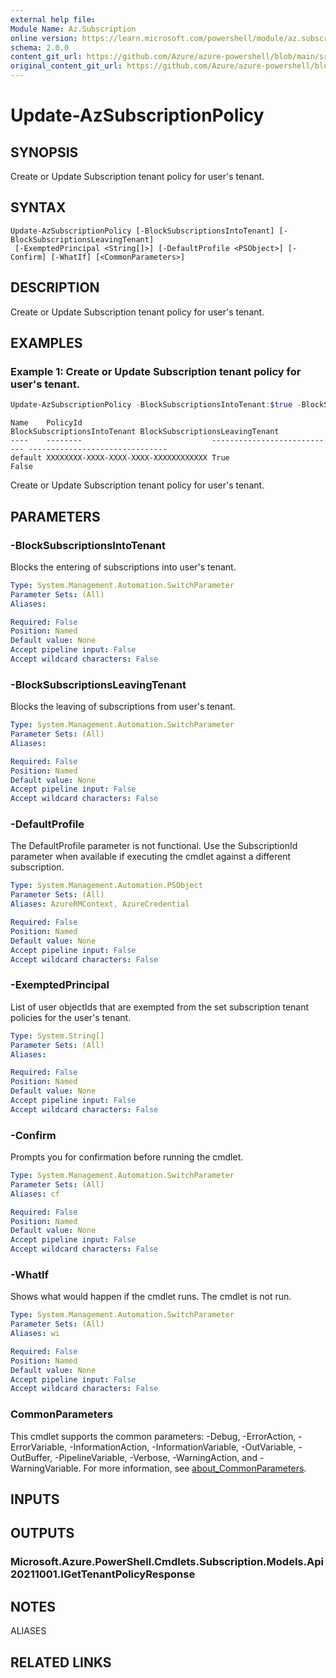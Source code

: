 ```yaml
---
external help file: 
Module Name: Az.Subscription
online version: https://learn.microsoft.com/powershell/module/az.subscription/update-azsubscriptionpolicy
schema: 2.0.0
content_git_url: https://github.com/Azure/azure-powershell/blob/main/src/Subscription/help/Update-AzSubscriptionPolicy.md
original_content_git_url: https://github.com/Azure/azure-powershell/blob/main/src/Subscription/help/Update-AzSubscriptionPolicy.md
---
```


# Update-AzSubscriptionPolicy

## SYNOPSIS
Create or Update Subscription tenant policy for user's tenant.

## SYNTAX

```
Update-AzSubscriptionPolicy [-BlockSubscriptionsIntoTenant] [-BlockSubscriptionsLeavingTenant]
 [-ExemptedPrincipal <String[]>] [-DefaultProfile <PSObject>] [-Confirm] [-WhatIf] [<CommonParameters>]
```

## DESCRIPTION
Create or Update Subscription tenant policy for user's tenant.

## EXAMPLES

### Example 1: Create or Update Subscription tenant policy for user's tenant.
```powershell
Update-AzSubscriptionPolicy -BlockSubscriptionsIntoTenant:$true -BlockSubscriptionsLeavingTenant:$false -ExemptedPrincipal XXXXXXXX-XXXX-XXXX-XXXX-XXXXXXXXXXXX
```

```output
Name    PolicyId                             BlockSubscriptionsIntoTenant BlockSubscriptionsLeavingTenant
----    --------                             ---------------------------- -------------------------------
default XXXXXXXX-XXXX-XXXX-XXXX-XXXXXXXXXXXX True                         False
```

Create or Update Subscription tenant policy for user's tenant.

## PARAMETERS

### -BlockSubscriptionsIntoTenant
Blocks the entering of subscriptions into user's tenant.

```yaml
Type: System.Management.Automation.SwitchParameter
Parameter Sets: (All)
Aliases:

Required: False
Position: Named
Default value: None
Accept pipeline input: False
Accept wildcard characters: False
```

### -BlockSubscriptionsLeavingTenant
Blocks the leaving of subscriptions from user's tenant.

```yaml
Type: System.Management.Automation.SwitchParameter
Parameter Sets: (All)
Aliases:

Required: False
Position: Named
Default value: None
Accept pipeline input: False
Accept wildcard characters: False
```

### -DefaultProfile
The DefaultProfile parameter is not functional.
Use the SubscriptionId parameter when available if executing the cmdlet against a different subscription.

```yaml
Type: System.Management.Automation.PSObject
Parameter Sets: (All)
Aliases: AzureRMContext, AzureCredential

Required: False
Position: Named
Default value: None
Accept pipeline input: False
Accept wildcard characters: False
```

### -ExemptedPrincipal
List of user objectIds that are exempted from the set subscription tenant policies for the user's tenant.

```yaml
Type: System.String[]
Parameter Sets: (All)
Aliases:

Required: False
Position: Named
Default value: None
Accept pipeline input: False
Accept wildcard characters: False
```

### -Confirm
Prompts you for confirmation before running the cmdlet.

```yaml
Type: System.Management.Automation.SwitchParameter
Parameter Sets: (All)
Aliases: cf

Required: False
Position: Named
Default value: None
Accept pipeline input: False
Accept wildcard characters: False
```

### -WhatIf
Shows what would happen if the cmdlet runs.
The cmdlet is not run.

```yaml
Type: System.Management.Automation.SwitchParameter
Parameter Sets: (All)
Aliases: wi

Required: False
Position: Named
Default value: None
Accept pipeline input: False
Accept wildcard characters: False
```

### CommonParameters
This cmdlet supports the common parameters: -Debug, -ErrorAction, -ErrorVariable, -InformationAction, -InformationVariable, -OutVariable, -OutBuffer, -PipelineVariable, -Verbose, -WarningAction, and -WarningVariable. For more information, see [about_CommonParameters](http://go.microsoft.com/fwlink/?LinkID=113216).

## INPUTS

## OUTPUTS

### Microsoft.Azure.PowerShell.Cmdlets.Subscription.Models.Api20211001.IGetTenantPolicyResponse

## NOTES

ALIASES

## RELATED LINKS

